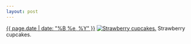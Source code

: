 ```yaml
---
layout: post
---
```


<p>
  <time><a href="/344">{{ page.date | date: "%B %e, %Y" }}</a></time>
  <a href="/344"><img src="{{ site.assets_url }}/344-640.jpg" srcset="{{ site.assets_url }}/344-1280.jpg 1280w, {{ site.assets_url }}/344-960.jpg 960w, {{ site.assets_url }}/344-640.jpg 640w, {{ site.assets_url }}/344-320.jpg 320w" sizes="(min-width: 700px) 50vw, calc(100vw - 2rem)" alt="Strawberry cupcakes." /></a>
  <span>Strawberry cupcakes.</span>
</p>
